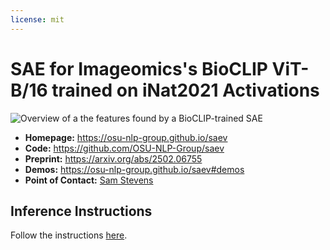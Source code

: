 ```yaml
---
license: mit
---
```


# SAE for Imageomics's BioCLIP ViT-B/16 trained on iNat2021 Activations

![Overview of a the features found by a BioCLIP-trained SAE](https://osu-nlp-group.github.io/saev/assets/overview2-bioclip.webp)

* **Homepage:** https://osu-nlp-group.github.io/saev
* **Code:** https://github.com/OSU-NLP-Group/saev
* **Preprint:** https://arxiv.org/abs/2502.06755
* **Demos:** https://osu-nlp-group.github.io/saev#demos
* **Point of Contact:** [Sam Stevens](mailto:stevens.994@buckeyemail.osu.edu)

## Inference Instructions

Follow the instructions [here](https://osu-nlp-group.github.io/saev/saev/#inference-instructions).

